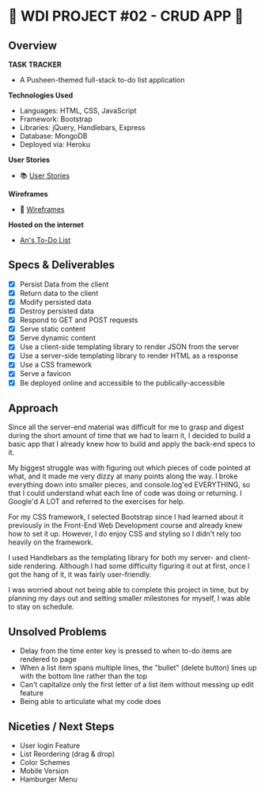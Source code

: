 # :pencil: WDI PROJECT #02 - CRUD APP :pencil:

## Overview

**TASK TRACKER**
- A Pusheen-themed full-stack to-do list application

**Technologies Used**
- Languages: HTML, CSS, JavaScript
- Framework: Bootstrap
- Libraries: jQuery, Handlebars, Express
- Database: MongoDB
- Deployed via: Heroku

**User Stories**
- :books: [User Stories](https://sheltered-hamlet-13065.herokuapp.com/userstories)

**Wireframes**
- :notebook: [Wireframes](https://sheltered-hamlet-13065.herokuapp.com/wireframes)

**Hosted on the internet**
- [An's To-Do List](https://sheltered-hamlet-13065.herokuapp.com/)

## Specs & Deliverables 
- [x] Persist Data from the client
- [x] Return data to the client
- [x] Modify persisted data
- [x] Destroy persisted data
- [x] Respond to GET and POST requests
- [x] Serve static content
- [x] Serve dynamic content
- [x] Use a client-side templating library to render JSON from the server
- [x] Use a server-side templating library to render HTML as a response
- [x] Use a CSS framework
- [x] Serve a favicon
- [x] Be deployed online and accessible to the publically-accessible

## Approach

Since all the server-end material was difficult for me to grasp and digest during the short amount of time that we had to learn it, I decided to build a basic app that I already knew how to build and apply the back-end specs to it. 

My biggest struggle was with figuring out which pieces of code pointed at what, and it made me very dizzy at many points along the way. I broke everything down into smaller pieces, and console.log'ed EVERYTHING, so that I could understand what each line of code was doing or returning. I Google'd A LOT and referred to the exercises for help. 

For my CSS framework, I selected Bootstrap since I had learned about it previously in the Front-End Web Development course and already knew how to set it up. However, I do enjoy CSS and styling so I didn't rely too heavily on the framework. 

I used Handlebars as the templating library for both my server- and client-side rendering. Although I had some difficulty figuring it out at first, once I got the hang of it, it was fairly user-friendly.

I was worried about not being able to complete this project in time, but by planning my days out and setting smaller milestones for myself, I was able to stay on schedule.  

## Unsolved Problems
- Delay from the time enter key is pressed to when to-do items are rendered to page
- When a list item spans multiple lines, the "bullet" (delete button) lines up with the bottom line rather than the top
- Can't capitalize only the first letter of a list item without messing up edit feature
- Being able to articulate what my code does 

## Niceties / Next Steps
- User login Feature 
- List Reordering (drag & drop)
- Color Schemes
- Mobile Version 
- Hamburger Menu

